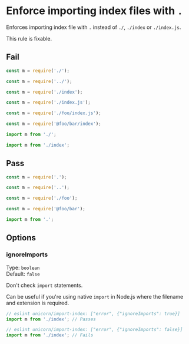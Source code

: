 # Enforce importing index files with `.`

Enforces importing index file with `.` instead of `./`, `./index` or `./index.js`.

This rule is fixable.


## Fail

```js
const m = require('./');
```

```js
const m = require('../');
```

```js
const m = require('./index');
```

```js
const m = require('./index.js');
```

```js
const m = require('./foo/index.js');
```

```js
const m = require('@foo/bar/index');
```

```js
import m from './';
```

```js
import m from './index';
```


## Pass

```js
const m = require('.');
```

```js
const m = require('..');
```

```js
const m = require('./foo');
```

```js
const m = require('@foo/bar');
```

```js
import m from '.';
```


## Options

### ignoreImports

Type: `boolean`\
Default: `false`

Don't check `import` statements.

Can be useful if you're using native `import` in Node.js where the filename and extension is required.

```js
// eslint unicorn/import-index: ["error", {"ignoreImports": true}]
import m from './index'; // Passes
```

```js
// eslint unicorn/import-index: ["error", {"ignoreImports": false}]
import m from './index'; // Fails
```
